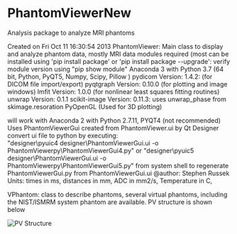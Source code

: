 # PhantomViewerNew
Analysis package to analyze MRI phantoms

Created on Fri Oct 11 16:30:54 2013
PhantomViewer: Main class to display and analyze phantom data, mostly MRI data
modules required (most can be installed using 'pip install package' or  'pip install package --upgrade':
verify module version using "pip show module"
   Anaconda 3 with Python 3.7    (64 bit, Python, PyQT5, Numpy, Scipy, Pillow )
   pydicom Version: 1.4.2:       (for DICOM file import/export)
   pyqtgraph Version: 0.10.0     (for plotting and image windows)
   lmfit Version: 1.0.0          (for nonlinear least squares fitting routines)
   unwrap Version: 0.1.1
   scikit-image  Version: 0.11.3: uses unwrap_phase from skimage.resoration
   PyOpenGL                      (Used for 3D plotting)

will work with Anaconda 2 with Python 2.7.11, PYQT4 (not recommended)    
Uses PhantomViewerGui created from PhantomViewer.ui by Qt Designer
  convert ui file to python by executing:   
      "designer\pyuic4 designer\PhantomViewerGui.ui -o PhantomViewerpy\PhantomViewerGui4.py" 
  or  "designer\pyuic5 designer\PhantomViewerGui.ui -o PhantomViewerpy\PhantomViewerGui5.py" 
  from system shell to regenerate PhantomViewerGui.py from PhantomViewerGui.ui
@author: Stephen Russek
Units: times in ms, distances in mm, ADC in mm2/s, Temperature in C,

VPhantom: class to describe phantoms, several virtual phantoms, including the NIST/ISMRM system phantom are available.
PV structure is shown below

![PV Structure](https://github.com/StephenRussek/PhantomViewerNew/blob/master/icons/PVstructure.jpg)
